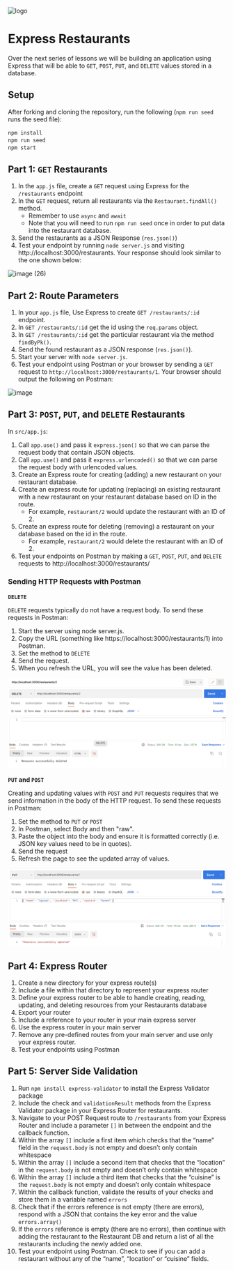 ![logo](https://user-images.githubusercontent.com/44912347/202296600-c5f247d6-9616-49db-88f0-38433429d781.jpg)

# Express Restaurants
Over the next series of lessons we will be building an application using Express that will be able to `GET`, `POST`, `PUT`, and `DELETE` values stored in a database. 

## Setup
After forking and cloning the repository, run the following (`npm run seed` runs the seed file):

```bash
npm install
npm run seed
npm start
```

## Part 1: `GET` Restaurants
1. In the `app.js` file, create a `GET` request using Express for the `/restaurants` endpoint
2. In the `GET` request, return all restaurants via the `Restaurant.findAll()` method. 
    - Remember to use `async` and `await`
    - Note that you will need to run `npm run seed` once in order to put data into the restaurant database.
3. Send the restaurants as a JSON Response (`res.json()`)
4. Test your endpoint by running `node server.js` and visiting http://localhost:3000/restaurants. Your response should look similar to the one shown below:

![image (26)](https://user-images.githubusercontent.com/44912347/202527699-972e58f4-f0ec-4dda-a3ee-e9def56cf88a.png)

## Part 2: Route Parameters
1. In your `app.js` file, Use Express to create `GET /restaurants/:id` endpoint.
2. In `GET /restaurants/:id` get the id using the `req.params` object.
3. In `GET /restaurants/:id` get the particular restaurant via the method `findByPk()`.
4. Send the found restaurant as a JSON response (`res.json()`).
5. Start your server with `node server.js`.
5. Test your endpoint using Postman or your browser by sending a `GET` request to `http://localhost:3000/restaurants/1`. Your browser should output the following on Postman:

![image](https://user-images.githubusercontent.com/44912347/202531981-59b58d9e-3a0d-473a-a2c3-c885d906a1d7.png)

## Part 3: `POST`, `PUT`, and `DELETE` Restaurants
In `src/app.js`:
1. Call `app.use()` and pass it `express.json()` so that we can parse the request body that contain JSON objects.
2. Call `app.use()` and pass it `express.urlencoded()` so that we can parse the request body with urlencoded values.
2. Create an Express route for creating (adding) a new restaurant on your restaurant database.
3. Create an express route for updating (replacing) an existing restaurant with a new restaurant on your restaurant database based on ID in the route. 
    - For example, `restaurant/2` would update the restaurant with an ID of 2.
4. Create an express route for deleting (removing) a restaurant on your database based on the id in the route.
    - For example, `restaurant/2` would delete the restaurant with an ID of 2.
5. Test  your endpoints on Postman by making a `GET`, `POST`, `PUT`, and `DELETE` requests to http://localhost:3000/restaurants/

### Sending HTTP Requests with Postman

**`DELETE`**

`DELETE` requests typically do not have a request body. To send these requests in Postman:

1. Start the server using node server.js. 
2. Copy the URL (something like https://localhost:3000/restaurants/1) into Postman. 
3. Set the method to `DELETE`
4. Send the request. 
5. When you refresh the URL, you will see the value has been deleted.

![Delete in Postman](./assets/Delete.png)

**`PUT` and `POST`**

Creating and updating values with `POST` and `PUT` requests requires that we send information in the body of the HTTP request. To send these requests in Postman:

1. Set the method to `PUT` or `POST`
2. In Postman, select Body and then "raw". 
3. Paste the object into the body and ensure it is formatted correctly (i.e. JSON key values need to be in quotes).
4. Send the request
5. Refresh the page to see the updated array of values.

![Put in Postman](./assets/PutPost.png)

## Part 4: Express Router
1. Create a new directory for your express route(s)
2. Include a file within that directory to represent your express router
3. Define your express router to be able to handle creating, reading, updating, and deleting resources from your Restaurants database
4. Export your router
5. Include a reference to your router in your main express server
6. Use the express router in your main server
7. Remove any pre-defined routes from your main server and use only your express router.
8. Test your endpoints using Postman

## Part 5: Server Side Validation
1. Run `npm install express-validator` to install the Express Validator package
2. Include the check and `validationResult` methods from the Express Validator package in your Express Router for restaurants.
3. Navigate to your POST Request route to `/restaurants` from your Express Router and include a parameter `[]` in between the endpoint and the callback function. 
4. Within the array `[]` include a first item which checks that the “name” field in the `request.body` is not empty and doesn’t only contain whitespace
5. Within the array `[]` include a second item that checks that the “location” in the `request.body` is not empty and doesn’t only contain whitespace
6. Within the array `[]` include a third item that checks that the “cuisine” is the `request.body` is not empty and doesn’t only contain whitespace
7. Within the callback function, validate the results of your checks and store them in a variable named `errors`
8. Check that if the errors reference is not empty (there are errors), respond with a JSON that contains the key error and the value `errors.array()`
9. If the `errors` reference is empty (there are no errors), then continue with adding the restaurant to the Restaurant DB and return a list of all the restaurants including the newly added one.
10. Test your endpoint using Postman. Check to see if you can add a restaurant without any of the “name”, “location” or “cuisine” fields.
